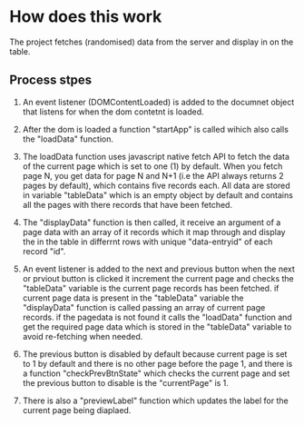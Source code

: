 # How does this work

The project fetches (randomised) data from the server and display in on the table.

## Process stpes

1. An event listener (DOMContentLoaded) is added to the documnet object that listens for when the dom contetnt is loaded.
2. After the dom is loaded a function "startApp" is called wihich also calls the "loadData" function.
3. The loadData function uses javascript native fetch API to fetch the data of the current page which is set to one (1) by default. When you fetch page N, you get data for page N and N+1 (i.e the API always returns 2 pages by default), which contains five records each. All data are stored in variable "tableData" which is an empty object by default and contains all the pages with there records that have been fetched.

4. The "displayData" function is then called, it receive an argument of a page data with an array of it records which it map through and display the in the table in differrnt rows with unique "data-entryid" of each record "id".

5. An event listener is added to the next and previous button when the next or prviout button is clicked it increment the current page and checks the "tableData" variable is the current page records has been fetched. if current page data is present in the "tableData" variable the "displayData" function is called passing an array of current page records. if the pagedata is not found it calls the "loadData" function and get the required page data which is stored in the "tableData" variable to avoid re-fetching when needed.

6. The previous button is disabled by default because current page is set to 1 by default and there is no other page before the page 1, and there is a function "checkPrevBtnState" which checks the current page and set the previous button to disable is the "currentPage" is 1.

7. There is also a "previewLabel" function which updates the label for the current page being diaplaed.
